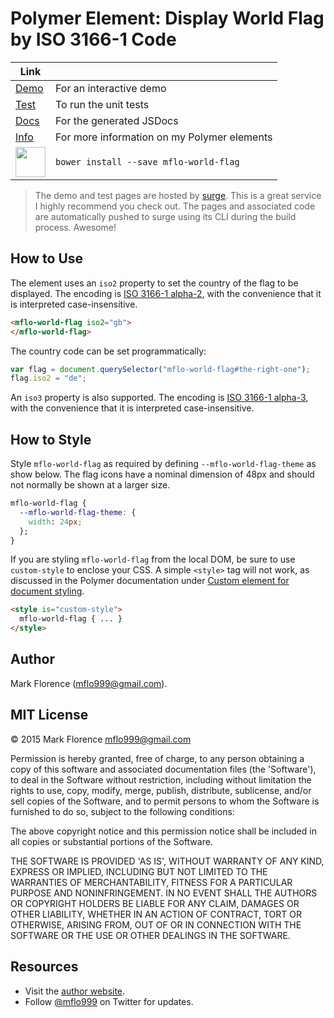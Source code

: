 # Polymer Element: Display World Flag by ISO 3166-1 Code

Link | |
----- | ----
[Demo](http://mflo-world-flag.surge.sh/demo.html) | For an interactive demo
[Test](http://mflo-world-flag.surge.sh/test.html) | To run the unit tests
[Docs](http://mflo.io/mflo-polymer-components/jsdoc/mflo-world-flag/0.0.1/index.html) | For the generated JSDocs
[Info](http://mflo.io/mflo-polymer-components/) | For more information on my Polymer elements
<img src="http://mflo.io/public/screenshots/bower.png" width="48"> | ```bower install --save mflo-world-flag```

> The demo and test pages are hosted by [surge](surge.sh). This is a great service I highly recommend you check out. The pages and associated code are automatically pushed to surge using its CLI during the build process. Awesome!

## How to Use
The element uses an `iso2` property to set the country of the flag to be displayed. The encoding is [ISO 3166-1 alpha-2](https://en.wikipedia.org/wiki/ISO_3166-1_alpha-2), with the convenience that it is interpreted case-insensitive.

```html
<mflo-world-flag iso2="gb">
</mflo-world-flag>
```

The country code can be set programmatically:

```javascript
var flag = document.querySelector("mflo-world-flag#the-right-one");
flag.iso2 = "de";
```

An `iso3` property is also supported. The encoding is [ISO 3166-1 alpha-3](https://en.wikipedia.org/wiki/ISO_3166-1_alpha-3), with the convenience that it is interpreted case-insensitive.

## How to Style
Style `mflo-world-flag` as required by defining `--mflo-world-flag-theme` as show below. The flag icons have a nominal dimension of 48px and should not normally be shown at a larger size.

```css
mflo-world-flag {
  --mflo-world-flag-theme: {
    width: 24px;
  };
}
```

If you are styling `mflo-world-flag` from the local DOM, be sure to use `custom-style` to enclose your CSS. A simple `<style>` tag will not work, as discussed in the Polymer documentation under [Custom element for document styling](https://www.polymer-project.org/1.0/docs/devguide/styling.html).

``` html
<style is="custom-style">
  mflo-world-flag { ... }
</style>
```

## Author
Mark Florence (mflo999@gmail.com).

## MIT License
© 2015 Mark Florence [mflo999@gmail.com](mailto:mflo999@gmail.com)

Permission is hereby granted, free of charge, to any person obtaining a copy of this software and associated documentation files (the 'Software'), to deal in the Software without restriction, including without limitation the rights to use, copy, modify, merge, publish, distribute, sublicense, and/or sell copies of the Software, and to permit persons to whom the Software is furnished to do so, subject to the following conditions:

The above copyright notice and this permission notice shall be included in all copies or substantial portions of the Software.

THE SOFTWARE IS PROVIDED 'AS IS', WITHOUT WARRANTY OF ANY KIND, EXPRESS OR IMPLIED, INCLUDING BUT NOT LIMITED TO THE WARRANTIES OF MERCHANTABILITY, FITNESS FOR A PARTICULAR PURPOSE AND NONINFRINGEMENT. IN NO EVENT SHALL THE AUTHORS OR COPYRIGHT HOLDERS BE LIABLE FOR ANY CLAIM, DAMAGES OR OTHER LIABILITY, WHETHER IN AN ACTION OF CONTRACT, TORT OR OTHERWISE, ARISING FROM, OUT OF OR IN CONNECTION WITH THE SOFTWARE OR THE USE OR OTHER DEALINGS IN THE SOFTWARE.

## Resources
- Visit the [author website](http://mflo.io).
- Follow [@mflo999](https://twitter.com/#!/mflo999) on Twitter for updates.
